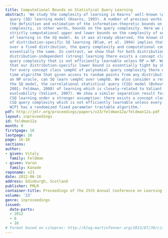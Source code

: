 ```yaml
---
title: Computational Bounds on Statistical Query Learning
abstract: 'We study the complexity of learning in Kearns’ well-known \emphstatistical
  query (SQ) learning model (Kearns, 1993). A number of previous works have addressed
  the definition and estimation of the information-theoretic bounds on the SQ learning
  complexity, in other words, bounds on the query complexity. Here we give the first
  strictly computational upper and lower bounds on the complexity of several types
  of learning in the SQ model. As it was already observed, the known characterization
  of distribution-specific SQ learning (Blum, et al. 1994) implies that for weak learning
  over a fixed distribution, the query complexity and computational complexity are
  essentially the same. In contrast, we show that for both distribution-specific and
  distribution-independent (strong) learning there exists a concept class of polynomial
  query complexity that is not efficiently learnable unless RP = NP. We then prove
  that our distribution-specific lower bound is essentially tight by showing that
  for every concept class \emphC of polynomial query complexity there exists a polynomial
  time algorithm that given access to random points from any distribution \emphD and
  an NP oracle, can SQ learn \emphC over \emphD. We also consider a restriction of
  the SQ model, the correlational statistical query (CSQ) model (Bshouty and Feldman,
  2001; Feldman, 2008) of learning which is closely-related to Valiant’s model of
  evolvability (Valiant, 2007). We show a similar separation result for distribution-independent
  CSQ learning under a stronger assumption: there exists a concept class of polynomial
  CSQ query complexity which is not efficiently learnable unless every problem in
  W[P] has a randomized fixed parameter tractable algorithm.'
pdf: http://jmlr.org/proceedings/papers/v23/feldman12a/feldman12a.pdf
layout: inproceedings
id: feldman12a
month: 0
firstpage: 16
lastpage: 16
page: 16-16
sections: 
author:
- given: Vitaly
  family: Feldman
- given: Varun
  family: Kanade
reponame: v23
date: 2012-06-16
address: Edinburgh, Scotland
publisher: PMLR
container-title: Proceedings of the 25th Annual Conference on Learning Theory
volume: '23'
genre: inproceedings
issued:
  date-parts:
  - 2012
  - 6
  - 16
# Format based on citeproc: http://blog.martinfenner.org/2013/07/30/citeproc-yaml-for-bibliographies/
---
```

